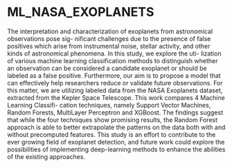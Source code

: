 # ML_NASA_EXOPLANETS
The interpretation and characterization of exoplanets from astronomical observations pose sig-
nificant challenges due to the presence of false positives which arise from instrumental noise,
stellar activity, and other kinds of astronomical phenomena. In this study, we explore the uti-
lization of various machine learning classification methods to distinguish whether an observation
can be considered a candidate exoplanet or should be labeled as a false positive. Furthermore,
our aim is to propose a model that can effectively help researchers reduce or validate future
observations. For this matter, we are utilizing labeled data from the NASA Exoplanets dataset,
extracted from the Kepler Space Telescope. This work compares 4 Machine Learning Classifi-
cation techniques, namely Support Vector Machines, Random Forests, MultiLayer Perceptron
and XGBoost. The findings suggest that while the four techniques show promising results,
the Random Forest approach is able to better extrapolate the patterns on the data both with
and without precomputed features. This study is an effort to contribute to the ever growing
field of exoplanet detection, and future work could explore the possibilities of implementing
deep-learning methods to enhance the abilities of the existing approaches.
